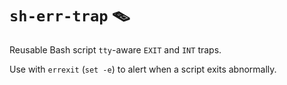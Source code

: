 # `sh-err-trap` 🪤

Reusable Bash script `tty`-aware `EXIT` and `INT` traps.

Use with `errexit` (`set -e`) to alert when a script exits abnormally.


